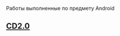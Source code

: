Работы выполненные по предмету Android

## [CD2.0](https://github.com/qweeep/Android/blob/main/CD2.0/Лабораторная%20работа%20CD2.pdf)
